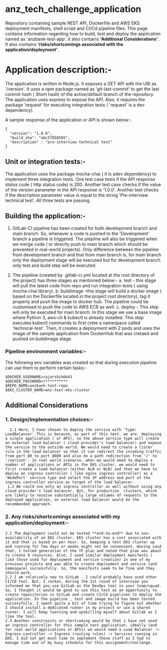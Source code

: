 # anz_tech_challenge_application

Repository containing sample REST API, Dockerfile and AWS EKS deployment manifests, shell script and CI/Cd pipeline files. This page contains information regarding how to build, test and deploy the application named as 'anzbank-test-app'. it also contains **'Additional Considerations'**. It also contains **'risks/shortcomings associated with the application/deployment'**.

# Application description:-

The application is written in Node.js. It exposes a GET API with the URI as '/version'. It uses a npm package named as 'git-last-commit' to get the last commit hash ( Short hash) of the active/default branch of the repository. The application uses express to expose the API. Also, it requires the package 'request' for executing integration tests ( 'request' is a dev dependency).

A sample response of the application or API is shown below:-

```
{
  "version": "1.0.0",
  "build_sha": "abc57858585",
  "description" : "pre-interview technical test"
}

```
## Unit or integration tests:-
The application uses the package mocha-chai ( it is adev dependency) to implement three integration tests. One test case tests if the API response status code ( http status code) is 200. Another test case checks if the value of the version parameter in the API response is '1.0.0'. Another test checks if the description parameter value is equal to the string 'Pre-interview technical test'. All three tests are passing.

## Building the application:-
1. GitLab-CI pipeline has been created for both development branch and main branch. So, whenever a code is pushed to the 'Development' branch a pipeline is triggered. The piepline will also be triggered when we merge code ( or directly push to main branch which should be prevented in real-world projects). Only difference between the pipeline from development branch and that from main branch is, for main branch only the deployment stage will be executed but for development branch only test and build step will be executed.

2. The pipeline (created by .gitlab-ci.yml located at the root directory of the project) has three stages as mentioned below:-
   a. test - this stage will pull the latest code from repo and run integration tests ( using mocha-chai library). 
   b. buildimage -this stage will build a docker image ( based on the Dockerfile located in the project root directory), tag it properly and push the image to docker hub. The pipeline could be customised to push the code to AWS ECR as well.
   c. deploy - This step will only be executed for main branch. In this stage we use a base image where Python 3, aws-cli & kubectl is already installed. This step executes kubectl commands to first crete a namespace called 'technical-test'. Then, it creates a deployment with 2 pods and uses the image of the sample application from DockerHub that was cretaed and pushed on buildimage stage. 

### Pipeline environment variables:-
The following env variables was created so that during execution pipeline can use them to perform certain tasks:-

```
$DOCKER_USERNAME=rajarshih6643
$DOCKER_PASSWORD=***********
$REPO_NAME=anzbank-test-repo
$EKS_CLUSTER_NAME=anz-test-eks-cluster

```

## Additional Considerations
 
### 1. Design/implementation choices:-
      1.1 Here, I have chosen to deploy the service with 'type: LoadBalancer'.This is because, as part of this test, we are  deploying a single application ( or API), so the above service type will create an external load balancer ( cloud provider's load balancer) and expose the service to the outside world. We would need to create a lister rule in the load balancer so that it can redirect the incoming traffic from port 80 to port 8080 and also do a path redirection from '/' to '/version'. In real world scenario, when we would need to deploy a number of applications or APIs in the EKS cluster, we would need to first create a load balancer (either ALB or NLB) and then we have to deploy an ingress controller ( like nginx ingress controller) as a 'NodePort' service type and select the IP address and port of the ingress controller service as target of the load balancer.
     1.2 We could use only an ingress controller as well without using any cloud provider's load balancer. But, for production  clusters, which are likely to receive substantially large volumes of requests to the deployed application, an external load balancer would be the recommended approach.    

### 2. Any risks/shortcomings associated with my application/deployment:-
    2.1 The deployment could not be tested **end-to-end** due to non-availability of an EKS cluster. EKS cluster has a cost associated with it and that is based on per hour. So, keeping a test EKS cluster up and running for few days or weeks might not be convenient. Having said that, I tested generation of the TF plan and noted that plan was about to create 9 resources. Also, I used similar deployment manifests ( like those used for deployment and service creation) in one of my previous projects and was able to create deployment and service (and namespace) successfully. So, the manifests seem to be fine and they should work.
    2.2 I am relatively new to GitLab - I could probably have used other CI/CD tool. But, I reckon, during the 1st round of interview you informed me that you use GitLab as the DevOps tool in your team/squad. So, I thought it would be good to use this test as an opportunity to create repositories in GitLab and create CI/CD pipelines to deploy the application. In the pipeline , test and image build has been tested successfully. I spent quite a bit of time trying to figure out whether I should install a dedicated runner in my project or use a shared runner. I will keep learning and upskilling myself about Gitlab as I like the tool.
    2.3 Another constraints or shortcoming would be that i have not used an ingress controller for this sample test application. ideally (and for real world applications or APIs) we would need a Load Balancer -> Ingress-controller -> Ingress (routing rules) -> Services running in EKS. I did not get much time to implement those stuff as I had to manage time out of my busy schedule for this assignment/challenge.  
